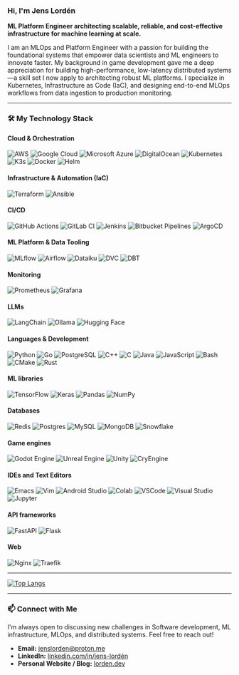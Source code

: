 <!--
**Celsuss/celsuss** is a ✨ _special_ ✨ repository because its `README.md` (this file) appears on your GitHub profile.

Here are some ideas to get you started:

- 🔭 I’m currently working on ...
- 🌱 I’m currently learning ...
- 👯 I’m looking to collaborate on ...
- 🤔 I’m looking for help with ...
- 💬 Ask me about ...
- 😄 Pronouns: ...
- ⚡ Fun fact: ...
-->
### Hi, I'm Jens Lordén
**ML Platform Engineer architecting scalable, reliable, and cost-effective infrastructure for machine learning at scale.**

I am an MLOps and Platform Engineer with a passion for building the foundational systems that empower data scientists and ML engineers to innovate faster. My background in game development gave me a deep appreciation for building high-performance, low-latency distributed systems—a skill set I now apply to architecting robust ML platforms. I specialize in Kubernetes, Infrastructure as Code (IaC), and designing end-to-end MLOps workflows from data ingestion to production monitoring.

---

### 🛠️ My Technology Stack

#### Cloud &amp; Orchestration
![AWS](https://img.shields.io/badge/AWS-%23FF9900.svg?style=for-the-badge&logo=amazon-aws&logoColor=white)
![Google Cloud](https://img.shields.io/badge/Google%20Cloud-%234285F4.svg?style=for-the-badge&logo=google-cloud&logoColor=white)
![Microsoft Azure](https://custom-icon-badges.demolab.com/badge/Microsoft%20Azure-0089D6?style=for-the-badge&logo=msazure&logoColor=white)
![DigitalOcean](https://img.shields.io/badge/DigitalOcean-%230167ff.svg?style=for-the-badge&logo=digitalOcean&logoColor=white)
![Kubernetes](https://img.shields.io/badge/kubernetes-%23326ce5.svg?style=for-the-badge&logo=kubernetes&logoColor=white)
![K3s](https://img.shields.io/badge/K3S-FFC61C?style=for-the-badge&logo=k3s&logoColor=black)
![Docker](https://img.shields.io/badge/docker-%230db7ed.svg?style=for-the-badge&logo=docker&logoColor=white)
![Helm](https://img.shields.io/badge/Helm-0F1689?style=for-the-badge&logo=Helm&labelColor=0F1689)

#### Infrastructure &amp; Automation (IaC)
![Terraform](https://img.shields.io/badge/terraform-%235835CC.svg?style=for-the-badge&logo=terraform&logoColor=white)
![Ansible](https://img.shields.io/badge/Ansible-000000?style=for-the-badge&logo=ansible&logoColor=white)

#### CI/CD
![GitHub Actions](https://img.shields.io/badge/GitHub_Actions-2088FF?style=for-the-badge&logo=github-actions&logoColor=white)
![GitLab CI](https://img.shields.io/badge/GitLab%20CI-FC6D26?style=for-the-badge&logo=gitlab&logoColor=fff)
![Jenkins](https://img.shields.io/badge/Jenkins-D24939?style=for-the-badge&logo=jenkins&logoColor=white)
![Bitbucket Pipelines](https://img.shields.io/badge/Bitbucket_Pipelines-0052CC?style=for-the-badge&logo=bitbucket&logoColor=white)
![ArgoCD](https://img.shields.io/badge/Argo%20CD-1e0b3e?style=for-the-badge&logo=argo&logoColor=#d16044)

#### ML Platform &amp; Data Tooling
![MLflow](https://img.shields.io/badge/Mlflow-%230194E2.svg?style=for-the-badge&logo=mlflow&logoColor=white)
![Airflow](https://img.shields.io/badge/Airflow-017CEE?style=for-the-badge&logo=Apache%20Airflow&logoColor=white)
![Dataiku](https://img.shields.io/badge/Dataiku-2AB1AC?style=for-the-badge&logo=dataiku&logoColor=white)
![DVC](https://img.shields.io/badge/DVC-%23945DD6.svg?style=for-the-badge&logo=dvc&logoColor=white)
![DBT](https://img.shields.io/badge/dbt-FF694B?style=for-the-badge&logo=dbt&logoColor=white)

#### Monitoring
![Prometheus](https://img.shields.io/badge/Prometheus-%23E6522C.svg?style=for-the-badge&logo=Prometheus&logoColor=white)
![Grafana](https://img.shields.io/badge/Grafana-F2F4F9?style=for-the-badge&logo=grafana&logoColor=orange&labelColor=F2F4F9)

#### LLMs
![LangChain](https://img.shields.io/badge/LangChain-1c3c3c.svg?style=for-the-badge&logo=langchain&logoColor=white)
![Ollama](https://img.shields.io/badge/Ollama-fff?style=for-the-badge&logo=ollama&logoColor=000)
![Hugging Face](https://img.shields.io/badge/Hugging%20Face-FFD21E?style=for-the-badge&logo=huggingface&logoColor=000)

#### Languages &amp; Development
![Python](https://img.shields.io/badge/python-3670A0?style=for-the-badge&logo=python&logoColor=ffdd54)
![Go](https://img.shields.io/badge/go-%2300ADD8.svg?style=for-the-badge&logo=go&logoColor=white)
![PostgreSQL](https://img.shields.io/badge/SQL-025E8C.svg?style=for-the-badge&logo=postgresql&logoColor=white)
![C++](https://img.shields.io/badge/C++-%2300599C.svg?style=for-the-badge&logo=c%2B%2B&logoColor=white)
![C](https://img.shields.io/badge/C-00599C?style=for-the-badge&logo=c&logoColor=white)
![Java](https://img.shields.io/badge/Java-%23ED8B00.svg?style=for-the-badge&logo=openjdk&logoColor=white)
![JavaScript](https://img.shields.io/badge/JavaScript-F7DF1E?style=for-the-badge&logo=javascript&logoColor=000)
![Bash](https://img.shields.io/badge/Bash-4EAA25?style=for-the-badge&logo=gnubash&logoColor=fff)
![CMake](https://img.shields.io/badge/CMake-064F8C?style=for-the-badge&logo=cmake&logoColor=white)
![Rust](https://img.shields.io/badge/rust-%23000000.svg?style=for-the-badge&logo=rust&logoColor=white)

#### ML libraries
![TensorFlow](https://img.shields.io/badge/TensorFlow-%23FF6F00.svg?style=for-the-badge&logo=TensorFlow&logoColor=white)
![Keras](https://img.shields.io/badge/Keras-%23D00000.svg?style=for-the-badge&logo=Keras&logoColor=white)
![Pandas](https://img.shields.io/badge/pandas-%23150458.svg?style=for-the-badge&logo=pandas&logoColor=white)
![NumPy](https://img.shields.io/badge/numpy-%23013243.svg?style=for-the-badge&logo=numpy&logoColor=white)

#### Databases
![Redis](https://img.shields.io/badge/Redis-%23DD0031.svg?style=for-the-badge&logo=redis&logoColor=white)
![Postgres](https://img.shields.io/badge/Postgres-%23316192.svg?style=for-the-badge&logo=postgresql&logoColor=white)
![MySQL](https://img.shields.io/badge/MySQL-4479A1?style=for-the-badge&logo=mysql&logoColor=fff)
![MongoDB](https://img.shields.io/badge/MongoDB-%234ea94b.svg?style=for-the-badge&logo=mongodb&logoColor=white)
![Snowflake](https://img.shields.io/badge/Snowflake-29B5E8?style=for-the-badge&logo=snowflake&logoColor=fff)

#### Game engines
![Godot Engine](https://img.shields.io/badge/Godot-%23FFFFFF.svg?style=for-the-badge&logo=godot-engine)
![Unreal Engine](https://img.shields.io/badge/Unreal%20Engine-%23313131.svg?style=for-the-badge&logo=unrealengine&logoColor=white)
![Unity](https://img.shields.io/badge/Unity-%23000000.svg?style=for-the-badge&logo=unity&logoColor=white)
![CryEngine](https://img.shields.io/badge/CryEngine-000?style=for-the-badge&logo=cryengine&logoColor=fff)

#### IDEs and Text Editors
![Emacs](https://img.shields.io/badge/Emacs-%237F5AB6.svg?style=for-the-badge&&logo=gnu-emacs&logoColor=white)
![Vim](https://img.shields.io/badge/Vim-%2311AB00.svg?style=for-the-badge&logo=vim&logoColor=white)
![Android Studio](https://img.shields.io/badge/Android_Studio-3DDC84?style=for-the-badge&logo=android-studio&logoColor=white)
![Colab](https://img.shields.io/badge/Colab-F9AB00?style=for-the-badge&logo=googlecolab&color=525252)
![VSCode](https://img.shields.io/badge/VSCode-0078D4?style=for-the-badge&logo=visual%20studio%20code&logoColor=white)
![Visual Studio](https://img.shields.io/badge/Visual_Studio-5C2D91?style=for-the-badge&logo=visual%20studio&logoColor=white)
![Jupyter](https://img.shields.io/badge/Jupyter-F37626.svg?&style=for-the-badge&logo=Jupyter&logoColor=white)

#### API frameworks
![FastAPI](https://img.shields.io/badge/fastapi-109989?style=for-the-badge&logo=FASTAPI&logoColor=white)
![Flask](https://img.shields.io/badge/Flask-000000?style=for-the-badge&logo=flask&logoColor=white)

#### Web
![Nginx](https://img.shields.io/badge/Nginx-009639?style=for-the-badge&logo=nginx&logoColor=white)
![Traefik](https://img.shields.io/badge/traefik-24a1c1?style=for-the-badge&logo=traefikproxy&logocolor=black)

---

[![Top Langs](https://github-readme-stats.vercel.app/api/top-langs/?username=celsuss&hide=html&layout=compact&theme=gruvbox)](https://github.com/anuraghazra/github-readme-stats)

---

### 📫 Connect with Me

I'm always open to discussing new challenges in Software development, ML infrastructure, MLOps, and distributed systems. Feel free to reach out!

-   **Email:** [jenslorden@proton.me](mailto:jenslorden@proton.me)
-   **LinkedIn:** [linkedin.com/in/jens-lordén](https://www.linkedin.com/in/jens-lorden/)
-   **Personal Website / Blog:** [lorden.dev](https://lorden.dev)
